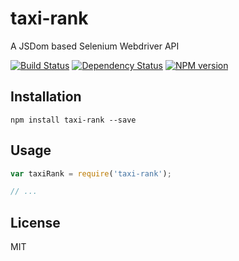 # taxi-rank

A JSDom based Selenium Webdriver API

[![Build Status](https://img.shields.io/travis/ForbesLindesay/taxi-rank/master.svg)](https://travis-ci.org/ForbesLindesay/taxi-rank)
[![Dependency Status](https://img.shields.io/david/ForbesLindesay/taxi-rank/master.svg)](http://david-dm.org/ForbesLindesay/taxi-rank)
[![NPM version](https://img.shields.io/npm/v/taxi-rank.svg)](https://www.npmjs.org/package/taxi-rank)

## Installation

```
npm install taxi-rank --save
```

## Usage

```js
var taxiRank = require('taxi-rank');

// ...
```

## License

MIT
